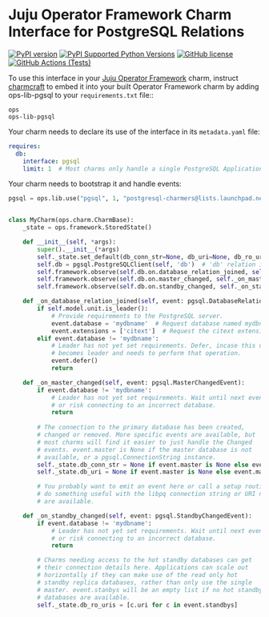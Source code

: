 Juju Operator Framework Charm Interface for PostgreSQL Relations
================================================================

[![PyPI version](https://badge.fury.io/py/ops-lib-pgsql.svg)](https://badge.fury.io/py/ops-lib-pgsql)
[![PyPI Supported Python Versions](https://img.shields.io/pypi/pyversions/ops-lib-pgsql.svg)](https://pypi.python.org/pypi/ops-lib-pgsql/)
[![GitHub license](https://img.shields.io/github/license/canonical/ops-lib-pgsql)](https://github.com/canonical/ops-lib-pgsql/blob/master/LICENSE)
[![GitHub Actions (Tests)](https://github.com/canonical/ops-lib-pgsql/workflows/Tests/badge.svg)](https://github.com/canonical/ops-lib-pgsql)


To use this interface in your
[Juju Operator Framework](https://github.com/canonical/operator) charm,
instruct [charmcraft](https://github.com/canonical/charmcraft) to embed
it into your built Operator Framework charm by adding ops-lib-pgsql to
your `requirements.txt` file::

```
ops
ops-lib-pgsql
```

Your charm needs to declare its use of the interface in its `metadata.yaml` file:

```yaml
requires:
  db:
    interface: pgsql
    limit: 1  # Most charms only handle a single PostgreSQL Application.
```


Your charm needs to bootstrap it and handle events:

```python
pgsql = ops.lib.use("pgsql", 1, "postgresql-charmers@lists.launchpad.net")


class MyCharm(ops.charm.CharmBase):
    _state = ops.framework.StoredState()

    def __init__(self, *args):
        super().__init__(*args)
        self._state.set_default(db_conn_str=None, db_uri=None, db_ro_uris=[])
        self.db = pgsql.PostgreSQLClient(self, 'db')  # 'db' relation in metadata.yaml
        self.framework.observe(self.db.on.database_relation_joined, self._on_database_relation_joined)
        self.framework.observe(self.db.on.master_changed, self._on_master_changed)
        self.framework.observe(self.db.on.standby_changed, self._on_standby_changed)

    def _on_database_relation_joined(self, event: pgsql.DatabaseRelationJoinedEvent):
        if self.model.unit.is_leader():
            # Provide requirements to the PostgreSQL server.
            event.database = 'mydbname'  # Request database named mydbname
            event.extensions = ['citext']  # Request the citext extension installed
        elif event.database != 'mydbname':
            # Leader has not yet set requirements. Defer, incase this unit
            # becomes leader and needs to perform that operation.
            event.defer()
            return

    def _on_master_changed(self, event: pgsql.MasterChangedEvent):
        if event.database != 'mydbname':
            # Leader has not yet set requirements. Wait until next event,
            # or risk connecting to an incorrect database.
            return
        
        # The connection to the primary database has been created,
        # changed or removed. More specific events are available, but
        # most charms will find it easier to just handle the Changed
        # events. event.master is None if the master database is not
        # available, or a pgsql.ConnectionString instance.
        self._state.db_conn_str = None if event.master is None else event.master.conn_str
        self._state.db_uri = None if event.master is None else event.master.uri

        # You probably want to emit an event here or call a setup routine to
        # do something useful with the libpq connection string or URI now they
        # are available.

    def _on_standby_changed(self, event: pgsql.StandbyChangedEvent):
        if event.database != 'mydbname':
            # Leader has not yet set requirements. Wait until next event,
            # or risk connecting to an incorrect database.
            return

        # Charms needing access to the hot standby databases can get
        # their connection details here. Applications can scale out
        # horizontally if they can make use of the read only hot
        # standby replica databases, rather than only use the single
        # master. event.stanbys will be an empty list if no hot standby
        # databases are available.
        self._state.db_ro_uris = [c.uri for c in event.standbys]
```
